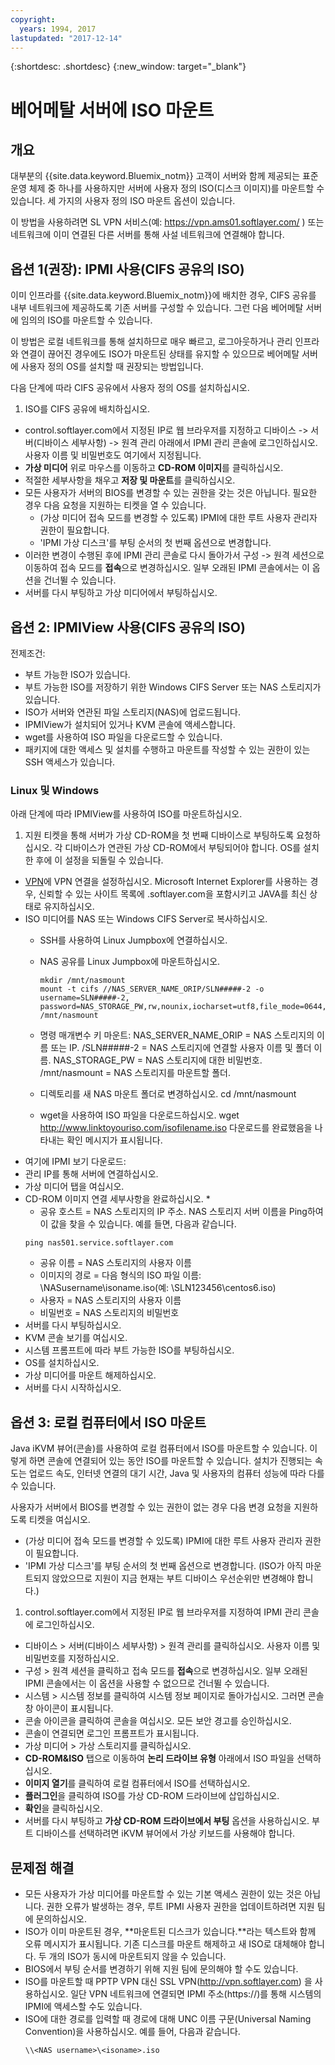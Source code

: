 ```yaml
---
copyright:
  years: 1994, 2017
lastupdated: "2017-12-14"
---
```


{:shortdesc: .shortdesc}
{:new_window: target="_blank"}


# 베어메탈 서버에 ISO 마운트

## 개요

대부분의 {{site.data.keyword.Bluemix_notm}} 고객이 서버와 함께 제공되는 표준 운영 체제 중 하나를 사용하지만 서버에 사용자 정의 ISO(디스크 이미지)를 마운트할 수 있습니다. 세 가지의 사용자 정의 ISO 마운트 옵션이 있습니다.

이 방법을 사용하려면 SL VPN 서비스(예: https://vpn.ams01.softlayer.com/ ) 또는 네트워크에 이미 연결된 다른 서버를 통해 사설 네트워크에 연결해야 합니다.

## 옵션 1(권장): IPMI 사용(CIFS 공유의 ISO)

이미 인프라를 {{site.data.keyword.Bluemix_notm}}에 배치한 경우, CIFS 공유를 내부 네트워크에 제공하도록 기존 서버를 구성할 수 있습니다. 그런 다음 베어메탈 서버에 임의의 ISO를 마운트할 수 있습니다.

이 방법은 로컬 네트워크를 통해 설치하므로 매우 빠르고, 로그아웃하거나 관리 인프라와 연결이 끊어진 경우에도 ISO가 마운트된 상태를 유지할 수 있으므로 베어메탈 서버에 사용자 정의 OS를 설치할 때 권장되는 방법입니다.

다음 단계에 따라 CIFS 공유에서 사용자 정의 OS를 설치하십시오.

1. ISO를 CIFS 공유에 배치하십시오.
* control.softlayer.com에서 지정된 IP로 웹 브라우저를 지정하고 디바이스 -> 서버(디바이스 세부사항) -> 원격 관리 아래에서 IPMI 관리 콘솔에 로그인하십시오. 사용자 이름 및 비밀번호도 여기에서 지정됩니다.
* **가상 미디어** 위로 마우스를 이동하고 **CD-ROM 이미지**를 클릭하십시오.
* 적절한 세부사항을 채우고 **저장 및 마운트**를 클릭하십시오.
* 모든 사용자가 서버의 BIOS를 변경할 수 있는 권한을 갖는 것은 아닙니다. 필요한 경우 다음 요청을 지원하는 티켓을 열 수 있습니다.
  * (가상 미디어 접속 모드를 변경할 수 있도록) IPMI에 대한 루트 사용자 관리자 권한이 필요합니다.
  * 'IPMI 가상 디스크'를 부팅 순서의 첫 번째 옵션으로 변경합니다.
* 이러한 변경이 수행된 후에 IPMI 관리 콘솔로 다시 돌아가서 구성 -> 원격 세션으로 이동하여 접속 모드를 **접속**으로 변경하십시오. 일부 오래된 IPMI 콘솔에서는 이 옵션을 건너뛸 수 있습니다.
* 서버를 다시 부팅하고 가상 미디어에서 부팅하십시오.


## 옵션 2: IPMIView 사용(CIFS 공유의 ISO)

전제조건:<br/>
* 부트 가능한 ISO가 있습니다.
* 부트 가능한 ISO를 저장하기 위한 Windows CIFS Server 또는 NAS 스토리지가 있습니다.
* ISO가 서버와 연관된 파일 스토리지(NAS)에 업로드됩니다.
* IPMIView가 설치되어 있거나 KVM 콘솔에 액세스합니다.
* wget를 사용하여 ISO 파일을 다운로드할 수 있습니다.
* 패키지에 대한 액세스 및 설치를 수행하고 마운트를 작성할 수 있는 권한이 있는 SSH 액세스가 있습니다.


### Linux 및 Windows
아래 단계에 따라 IPMIView를 사용하여 ISO를 마운트하십시오.
1. 지원 티켓을 통해 서버가 가상 CD-ROM을 첫 번째 디바이스로 부팅하도록 요청하십시오. 각 디바이스가 연관된 가상 CD-ROM에서 부팅되어야 합니다. OS를 설치한 후에 이 설정을 되돌릴 수 있습니다.
* [VPN](http://www.softlayer.com/VPN-Access)에 VPN 연결을 설정하십시오. Microsoft Internet Explorer를 사용하는 경우, 신뢰할 수 있는 사이트 목록에 .softlayer.com을 포함시키고 JAVA를 최신 상태로 유지하십시오.
* ISO 미디어를 NAS 또는 Windows CIFS Server로 복사하십시오.
  * SSH를 사용하여 Linux Jumpbox에 연결하십시오.
  * NAS 공유를 Linux Jumpbox에 마운트하십시오.

        mkdir /mnt/nasmount
        mount -t cifs //NAS_SERVER_NAME_ORIP/SLN#####-2 -o username=SLN#####-2,
        password=NAS_STORAGE_PW,rw,nounix,iocharset=utf8,file_mode=0644,dir_mode=0755 /mnt/nasmount
  * 명령 매개변수 키 마운트:
        NAS_SERVER_NAME_ORIP = NAS 스토리지의 이름 또는 IP.
        /SLN#####-2 = NAS 스토리지에 연결할 사용자 이름 및 폴더 이름.
        NAS_STORAGE_PW = NAS 스토리지에 대한 비밀번호.
        /mnt/nasmount = NAS 스토리지를 마운트할 폴더.
  * 디렉토리를 새 NAS 마운트 폴더로 변경하십시오.
        cd /mnt/nasmount
  * wget을 사용하여 ISO 파일을 다운로드하십시오.
        wget http://www.linktoyouriso.com/isofilename.iso
  다운로드를 완료했음을 나타내는 확인 메시지가 표시됩니다.
* 여기에 IPMI 보기 다운로드:
* 관리 IP를 통해 서버에 연결하십시오.
* 가상 미디어 탭을 여십시오.
* CD-ROM 이미지 연결 세부사항을 완료하십시오.
  *
    * 공유 호스트 = NAS 스토리지의 IP 주소. NAS 스토리지 서버 이름을 Ping하여 이 값을 찾을 수 있습니다. 예를 들면, 다음과 같습니다.
    ```
    ping nas501.service.softlayer.com
    ```
    * 공유 이름 = NAS 스토리지의 사용자 이름
    * 이미지의 경로 = 다음 형식의 ISO 파일 이름:
          \NASusername\isoname.iso(예: \SLN123456\centos6.iso)
    * 사용자 = NAS 스토리지의 사용자 이름
    * 비밀번호 = NAS 스토리지의 비밀번호
* 서버를 다시 부팅하십시오.
* KVM 콘솔 보기를 여십시오.
* 시스템 프롬프트에 따라 부트 가능한 ISO를 부팅하십시오.
* OS를 설치하십시오.
* 가상 미디어를 마운트 해제하십시오.
* 서버를 다시 시작하십시오.

## 옵션 3: 로컬 컴퓨터에서 ISO 마운트
<a name="option3"></a>

Java iKVM 뷰어(콘솔)를 사용하여 로컬 컴퓨터에서 ISO를 마운트할 수 있습니다. 이렇게 하면 콘솔에 연결되어 있는 동안 ISO를 마운트할 수 있습니다. 설치가 진행되는 속도는 업로드 속도, 인터넷 연결의 대기 시간, Java 및 사용자의 컴퓨터 성능에 따라 다를 수 있습니다.

사용자가 서버에서 BIOS를 변경할 수 있는 권한이 없는 경우 다음 변경 요청을 지원하도록 티켓을 여십시오.
* (가상 미디어 접속 모드를 변경할 수 있도록) IPMI에 대한 루트 사용자 관리자 권한이 필요합니다.
* 'IPMI 가상 디스크'를 부팅 순서의 첫 번째 옵션으로 변경합니다. (ISO가 아직 마운트되지 않았으므로 지원이 지금 현재는 부트 디바이스 우선순위만 변경해야 합니다.)


1. control.softlayer.com에서 지정된 IP로 웹 브라우저를 지정하여 IPMI 관리 콘솔에 로그인하십시오.
* 디바이스 > 서버(디바이스 세부사항) > 원격 관리를 클릭하십시오. 사용자 이름 및 비밀번호를 지정하십시오.
* 구성 > 원격 세션을 클릭하고 접속 모드를 **접속**으로 변경하십시오. 일부 오래된 IPMI 콘솔에서는 이 옵션을 사용할 수 없으므로 건너뛸 수 있습니다.
* 시스템 > 시스템 정보를 클릭하여 시스템 정보 페이지로 돌아가십시오. 그러면 콘솔 창 아이콘이 표시됩니다.
* 콘솔 아이콘을 클릭하여 콘솔을 여십시오. 모든 보안 경고를 승인하십시오.
* 콘솔이 연결되면 로그인 프롬프트가 표시됩니다.
* 가상 미디어 > 가상 스토리지를 클릭하십시오.
* **CD-ROM&ISO** 탭으로 이동하여 **논리 드라이브 유형** 아래에서 ISO 파일을 선택하십시오.
* **이미지 열기**를 클릭하여 로컬 컴퓨터에서 ISO를 선택하십시오.
* **플러그인**을 클릭하여 ISO를 가상 CD-ROM 드라이브에 삽입하십시오.
* **확인**을 클릭하십시오.
* 서버를 다시 부팅하고 **가상 CD-ROM 드라이브에서 부팅** 옵션을 사용하십시오. 부트 디바이스를 선택하려면 iKVM 뷰어에서 가상 키보드를 사용해야 합니다.

## 문제점 해결

* 모든 사용자가 가상 미디어를 마운트할 수 있는 기본 액세스 권한이 있는 것은 아닙니다. 권한 오류가 발생하는 경우, 루트 IPMI 사용자 권한을 업데이트하려면 지원 팀에 문의하십시오.
* ISO가 이미 마운트된 경우, **마운트된 디스크가 있습니다.**라는 텍스트와 함께 오류 메시지가 표시됩니다. 기존 디스크를 마운트 해제하고 새 ISO로 대체해야 합니다. 두 개의 ISO가 동시에 마운트되지 않을 수 있습니다.
* BIOS에서 부팅 순서를 변경하기 위해 지원 팀에 문의해야 할 수도 있습니다.
* ISO를 마운트할 때 PPTP VPN 대신 SSL VPN(http://vpn.softlayer.com) 을 사용하십시오. 일단 VPN 네트워크에 연결되면 IPMI 주소(https://<private-ip-IPMI-management>)를 통해 시스템의 IPMI에 액세스할 수도 있습니다.
* ISO에 대한 경로를 입력할 때 경로에 대해 UNC 이름 구문(Universal Naming Convention)을 사용하십시오. 예를 들어, 다음과 같습니다.
  ```
  \\<NAS username>\<isoname>.iso
  ```
